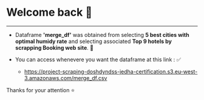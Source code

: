 # **Welcome back** 🩵
---

* Dataframe **'merge_df'** was obtained from selecting **5 best cities with optimal humidy rate** and selecting associated **Top 9 hotels by scrapping Booking web site**. 🌇

*  You can access whenevere you want the dataframe at this link : ✅

    - https://project-scraping-doshdyndss-jedha-certification.s3.eu-west-3.amazonaws.com/merge_df.csv 
    

Thanks for your attention ⭐️